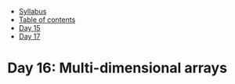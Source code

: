 * [Syllabus](./C-Syllabus.md)  
* [Table of contents](./index.md)  
* [Day 15](./Day_15.md)  
* [Day 17](./Day_17.md)  

# Day 16: Multi-dimensional arrays
